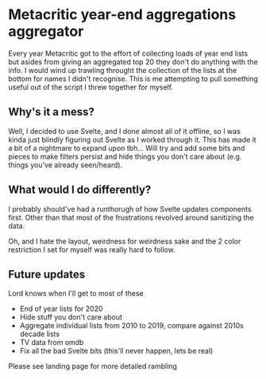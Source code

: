 # Metacritic year-end aggregations aggregator

Every year Metacritic got to the effort of collecting loads of year end lists but asides from giving an aggregated top 20 they don't do anything with the info. I would wind up trawling throught the collection of the lists at the bottom for names I didn't recognise.
This is me attempting to pull something useful out of the script I threw together for myself.

## Why's it a mess?

Well, I decided to use Svelte, and I done almost all of it offline, so I was kinda just blindly figuring out Svelte as I worked through it. This has made it a bit of a nightmare to expand upon tbh... Will try and add some bits and pieces to make filters persist and hide things you don't care about (e.g. things you've already seen/heard).

## What would I do differently?

I probably should've had a runthorugh of how Svelte updates components first. Other than that most of the frustrations revolved around sanitizing the data.

Oh, and I hate the layout, weirdness for weirdness sake and the 2 color restriction I set for myself was really hard to follow.

## Future updates

Lord knows when I'll get to most of these

- End of year lists for 2020
- Hide stuff you don't care about
- Aggregate individual lists from 2010 to 2019, compare against 2010s decade lists
- TV data from omdb
- Fix all the bad Svelte bits (this'll never happen, lets be real)


Please see landing page for more detailed rambling
